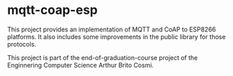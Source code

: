 # mqtt-coap-esp

This project provides an implementation of MQTT and CoAP to  ESP8266 platforms.  It also includes some improvements in the public library for those protocols.

This project is part of the end-of-graduation-course project of the Enginnering Computer Science Arthur Brito Cosmi. 
